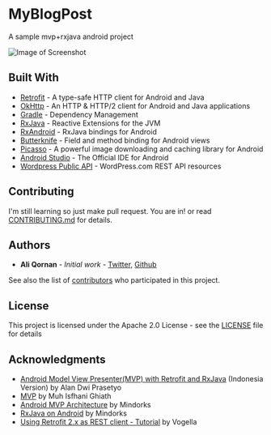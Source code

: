  # MyBlogPost

A sample mvp+rxjava android project

![Image of Screenshot](https://github.com/qornanali/MyBlogPost/blob/master/995ad23a-dcb5-47c4-bacd-ae44de24308b_512.png)

## Built With

* [Retrofit](http://square.github.io/retrofit/) - A type-safe HTTP client for Android and Java
* [OkHttp](http://square.github.io/okhttp/) - An HTTP & HTTP/2 client for Android and Java applications
* [Gradle](https://gradle.org) - Dependency Management
* [RxJava](https://github.com/ReactiveX/RxJava) - Reactive Extensions for the JVM
* [RxAndroid](https://github.com/ReactiveX/RxAndroid) - RxJava bindings for Android
* [Butterknife](http://jakewharton.github.io/butterknife/) - Field and method binding for Android views
* [Picasso](http://square.github.io/picasso/) - A powerful image downloading and caching library for Android
* [Android Studio](https://developer.android.com/studio/index.html) - The Official IDE for Android
* [Wordpress Public API](https://developer.wordpress.com/docs/api/) - WordPress.com REST API resources

## Contributing

I'm still learning so just make pull request. You are in! or read [CONTRIBUTING.md](https://github.com/qornanali/MyBlogPost/blob/master/CONTRIBUTING.md) for details.

## Authors

* **Ali Qornan** - *Initial work* - 
[Twitter](https://twitter.com/qornan_ali), [Github](https://qornanali.com/qornanali)

See also the list of [contributors](https://github.com/qornanali/MyBlogPost/contributors) who participated in this project.

## License

This project is licensed under the Apache 2.0 License - see the [LICENSE](https://github.com/qornanali/MyBlogPost/blob/master/LICENSE) file for details

## Acknowledgments

* [Android Model View Presenter(MVP) with Retrofit and RxJava](https://medium.com/@alandwiprasetyo/android-model-view-presenter-mvp-with-retrofit-and-rxjava-indonesia-version-ab7824ef2a5e) (Indonesia Version) by Alan Dwi Prasetyo
* [MVP](https://github.com/isfaaghyth/MVP/) by Muh Isfhani Ghiath
* [Android MVP Architecture](https://github.com/MindorksOpenSource/android-mvp-architecture) by Mindorks
* [RxJava on Android](https://blog.mindorks.com/tagged/rxjava) by Mindorks
* [Using Retrofit 2.x as REST client - Tutorial](http://www.vogella.com/tutorials/Retrofit/article.html) by Vogella
